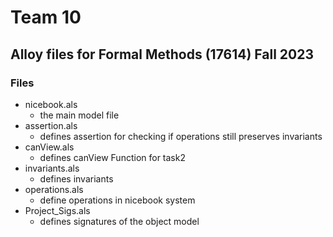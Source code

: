 # Team 10
## Alloy files for Formal Methods (17614) Fall 2023 

### Files


- nicebook.als 
    - the main model file
- assertion.als
    - defines assertion for checking if operations still preserves invariants
- canView.als 
    - defines canView Function for task2
- invariants.als 
    - defines invariants
- operations.als 
    - define operations in nicebook system
- Project_Sigs.als 
    - defines signatures of the object model